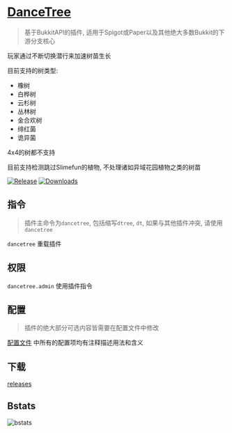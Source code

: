 # [DanceTree](https://github.com/4o4E/DanceTree)

> 基于BukkitAPI的插件, 适用于Spigot或Paper以及其他绝大多数Bukkit的下游分支核心

玩家通过不断切换潜行来加速树苗生长

目前支持的树类型:
- 橡树
- 白桦树
- 云杉树
- 丛林树
- 金合欢树
- 绯红菌
- 诡异菌

4x4的树都不支持

目前支持检测跳过Slimefun的植物, 不处理诸如异域花园植物之类的树苗

[![Release](https://img.shields.io/github/v/release/4o4E/DanceTree)](https://github.com/4o4E/DanceTree/releases/latest)
[![Downloads](https://img.shields.io/github/downloads/4o4E/DanceTree/total)](https://github.com/4o4E/DanceTree/releases)

## 指令

> 插件主命令为`dancetree`, 包括缩写`dtree`, `dt`, 如果与其他插件冲突, 请使用`dancetree`

`dancetree` 重载插件

## 权限

`dancetree.admin` 使用插件指令

## 配置

> 插件的绝大部分可选内容皆需要在配置文件中修改

[配置文件](src/main/resources/config.yml) 中所有的配置项均有注释描述用法和含义

## 下载

[releases](https://github.com/4o4E/DanceTree/releases/latest)

## Bstats

![bstats](https://bstats.org/signatures/bukkit/DanceTree.svg)